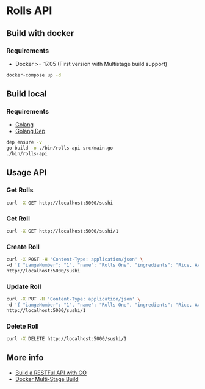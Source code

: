 # Rolls API

## Build with docker

### Requirements

- Docker >= 17.05 (First version with Multistage build support)

```sh
docker-compose up -d
```

## Build local

### Requirements

- [Golang](https://golang.org/)
- [Golang Dep](https://golang.github.io/dep/)

```sh
dep ensure -v
go build -o ./bin/rolls-api src/main.go
./bin/rolls-api
```

## Usage API

### Get Rolls

```sh
curl -X GET http://localhost:5000/sushi
```

### Get Roll

```sh
curl -X GET http://localhost:5000/sushi/1
```

### Create Roll

```sh
curl -X POST -H 'Content-Type: application/json' \
-d '{ "iamgeNumber": "1", "name": "Rolls One", "ingredients": "Rice, Avocado" }' \
http://localhost:5000/sushi
```

### Update Roll

```sh
curl -X PUT -H 'Content-Type: application/json' \
-d '{ "iamgeNumber": "1", "name": "Rolls One", "ingredients": "Rice, Avocado" }' \
http://localhost:5000/sushi/1
```

### Delete Roll

```sh
curl -X DELETE http://localhost:5000/sushi/1
```

## More info

- [Build a RESTFul API with GO](https://medium.com/@johnteckert/building-a-restful-api-with-go-part-1-9e234774b14d)
- [Docker Multi-Stage Build](https://docs.docker.com/develop/develop-images/multistage-build/)
